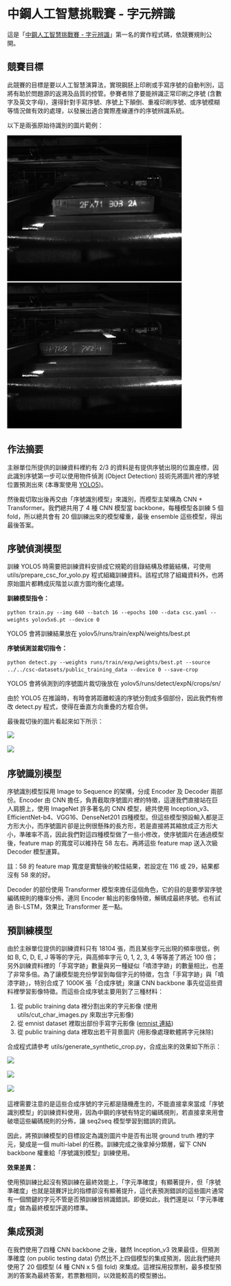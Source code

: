 # 中鋼人工智慧挑戰賽 - 字元辨識

這是「[中鋼人工智慧挑戰賽 - 字元辨識](https://tbrain.trendmicro.com.tw/Competitions/Details/17)」第一名的實作程式碼，依競賽規則公開。

## 競賽目標

此競賽的目標是要以人工智慧演算法，實現鋼胚上印刷或手寫序號的自動判別，這將有助於問題源的返溯及品質的控管。參賽者除了要能辨識正常印刷之序號 (含數字及英文字母)，還得針對手寫序號、序號上下顛倒、重複印刷序號、或序號模糊等情況做有效的處理，以發展出適合實際產線運作的序號辨識系統。

以下是兩張原始待識別的圖片範例：

![](assets/org1.jpg) ![](assets/org2.jpg)

## 作法摘要

主辦單位所提供的訓練資料裡約有 2/3 的資料是有提供序號出現的位置座標，因此識別序號第一步可以使用物件偵測 (Object Detection) 技術先將圖片裡的序號位置預測出來 (本專案使用 [YOLO5](https://github.com/ultralytics/yolov5))。

然後裁切取出後再交由「序號識別模型」來識別，而模型主架構為 CNN + Transformer。我們總共用了 4 種 CNN 模型當 backbone，每種模型各訓練 5 個 fold，所以總共會有 20 個訓練出來的模型權重，最後 ensemble 這些模型，得出最後答案。

## 序號偵測模型

訓練 YOLO5 時需要把訓練資料安排成它規範的目錄結構及標籤結構，可使用 utils/prepare_csc_for_yolo.py 程式組織訓練資料。該程式除了組織資料外，也將原始圖片都轉成灰階並以直方圖均衡化處理。

**訓練模型指令：**

```python train.py --img 640 --batch 16 --epochs 100 --data csc.yaml --weights yolov5x6.pt --device 0```

YOLO5 會將訓練結果放在 yolov5/runs/train/expN/weights/best.pt

**序號偵測並裁切指令：**

```python detect.py --weights runs/train/exp/weights/best.pt --source ../../csc-datasets/public_training_data --device 0 --save-crop```

YOLO5 會將偵測到的序號圖片裁切後放在 yolov5/runs/detect/expN/crops/sn/

由於 YOLO5 在推論時，有時會將距離較遠的序號分割成多個部份，因此我們有修改 detect.py 程式，使得在垂直方向重疊的方框合併。

最後裁切後的圖片看起來如下所示：

![](assets/org1_crop.jpg)

![](assets/org2_crop.jpg)

## 序號識別模型

序號識別模型採用 Image to Sequence 的架構，分成 Encoder 及 Decoder 兩部份。Encoder 由 CNN 擔任，負責截取序號圖片裡的特徵，這邊我們直接站在巨人肩膀上，使用 ImageNet 許多著名的 CNN 模型，總共使用 Inception_v3、EfficientNet-b4、VGG16、DenseNet201 四種模型。但這些模型預設輸入都是正方形大小，而序號圖片卻是比例很懸殊的長方形，若是直接將其縮放成正方形大小，準確率不高，因此我們對這四種模型做了一些小修改，使序號圖片在通過模型後，feature map 的寬度可以維持在 58 左右。再將這些 feature map 送入次級 Decoder 模型運算。

註：58 的 feature map 寬度是實驗後的較佳結果，若設定在 116 或 29，結果都沒有 58 來的好。

Decoder 的部份使用 Transformer 模型來擔任這個角色，它的目的是要學習序號編碼規則的機率分佈，連同 Encoder 輸出的影像特徵，解碼成最終序號。也有試過 Bi-LSTM，效果比 Transformer 差一點。

## 預訓練模型

由於主辦單位提供的訓練資料只有 18104 張，而且某些字元出現的頻率很低，例如 B, C, D, E, J 等等的字元，與高頻率字元 0, 1, 2, 3, 4 等等差了將近 100 倍；另外訓練資料裡的「手寫字跡」數量與另一種疑似「噴漆字跡」的數量相比，也差了非常多倍。為了讓模型能充份學習到每個字元的特徵，包含「手寫字跡」與「噴漆字跡」，特別合成了 1000K 張「合成序號」來讓 CNN backbone 事先從這些資料裡學習影像特徵。而這些合成序號主要用到了三種材料：

1. 從 public training data 裡分割出來的字元影像 (使用 utils/cut_char_images.py 來取出字元影像)
2. 從 emnist dataset 裡取出部份手寫字元影像 ([emnist 連結](https://www.westernsydney.edu.au/icns/reproducible_research/publication_support_materials/emnist))
3. 從 public training data 裡取出若干背景圖片 (用影像處理軟體將字元抹除)

合成程式請參考 utils/generate_synthetic_crop.py，合成出來的效果如下所示：

![](assets/painting_02888.jpg)

![](assets/handwrite_00003.jpg)

![](assets/mixing_00368.jpg)

這裡需要注意的是這些合成序號的字元都是隨機產生的，不能直接拿來當成「序號識別模型」的訓練資料使用，因為中鋼的序號有特定的編碼規則，若直接拿來用會破壞這些編碼規則的分佈，讓 seq2seq 模型學習到錯誤的資訊。

因此，將預訓練模型的目標設定為識別圖片中是否有出現 ground truth 裡的字元，變成是一個 multi-label 的任務。訓練完成之後拿掉分類層，留下 CNN backbone 權重給「序號識別模型」訓練使用。

**效果差異：**

使用預訓練比起沒有預訓練在最終效能上，「字元準確度」有顯著提升，但「序號準確度」也就是競賽評比的指標卻沒有顯著提升，這代表預測錯誤的這些圖片通常有一個關鍵的字元不管是否預訓練皆辨識錯誤。即便如此，我們還是以「字元準確度」做為最終模型評選的標準。

## 集成預測

在我們使用了四種 CNN backbone 之後，雖然 Inception_v3 效果最佳，但預測準確度 (on public testing data) 仍然比不上四個模型的集成預測，因此我們總共使用了 20 個模型 (4 種 CNN x 5 個 fold) 來集成。這裡採用投票制，最多模型預測的答案為最終答案，若票數相同，以效能較高的模型勝出。

